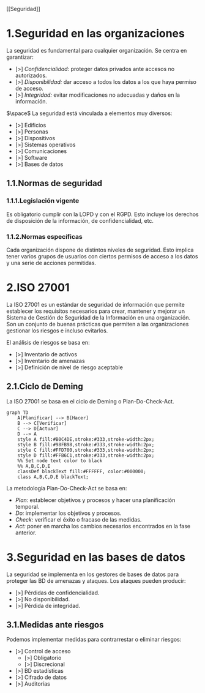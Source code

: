 [[Seguridad]]

# 1.Seguridad en las organizaciones
La seguridad es fundamental para cualquier organización. Se centra en garantizar:
+ [>] *Confidencialidad:* proteger datos privados ante accesos no autorizados.
+ [>] *Disponibilidad:* dar acceso a todos los datos a los que haya permiso de acceso.
+ [>] *Integridad:* evitar modificaciones no adecuadas y daños en la información.

$\space$
La seguridad está vinculada a elementos muy diversos:
+ [>] Edificios
+ [>] Personas
+ [>] Dispositivos
+ [>] Sistemas operativos
+ [>] Comunicaciones
+ [>] Software
+ [>] Bases de datos 

## 1.1.Normas de seguridad
### 1.1.1.Legislación vigente
Es obligatorio cumplir con la LOPD y con el RGPD. Esto incluye los derechos de disposición de la información, de confidencialidad, etc.

### 1.1.2.Normas específicas
Cada organización dispone de distintos niveles de seguridad. Esto implica tener varios grupos de usuarios con ciertos permisos de acceso a los datos y una serie de acciones permitidas.

# 2.ISO 27001
La ISO 27001 es un estándar de seguridad de información que permite establecer los requisitos necesarios para crear, mantener y mejorar un Sistema de Gestión de Seguridad de la Información en una organización. Son un conjunto de buenas prácticas que permiten a las organizaciones gestionar los riesgos e incluso evitarlos.

El análisis de riesgos se basa en:
+ [>] Inventario de activos
+ [>] Inventario de amenazas
+ [>] Definición de nivel de riesgo aceptable

## 2.1.Ciclo de Deming
La ISO 27001 se basa en el ciclo de Deming o Plan-Do-Check-Act.

```mermaid
graph TD
    A[Planificar] --> B[Hacer]
    B --> C[Verificar]
    C --> D[Actuar]
    D --> A
    style A fill:#B0C4DE,stroke:#333,stroke-width:2px;
    style B fill:#98FB98,stroke:#333,stroke-width:2px;
    style C fill:#FFD700,stroke:#333,stroke-width:2px;
    style D fill:#FFB6C1,stroke:#333,stroke-width:2px;
    %% Set node text color to black
    %% A,B,C,D,E
    classDef blackText fill:#FFFFFF, color:#000000;
    class A,B,C,D,E blackText;

```

La metodología Plan-Do-Check-Act se basa en:
+ *Plan:* establecer objetivos y procesos y hacer una planificación temporal.
+ *Do:* implementar los objetivos y procesos.
+ *Check:* verificar el éxito o fracaso de las medidas.
+ *Act:* poner en marcha los cambios necesarios encontrados en la fase anterior. 

# 3.Seguridad en las bases de datos
La seguridad se implementa en los gestores de bases de datos para proteger las BD de amenazas y ataques. Los ataques pueden producir:
+ [>] Pérdidas de confidencialidad.
+ [>] No disponibilidad.
+ [>] Pérdida de integridad.

## 3.1.Medidas ante riesgos
Podemos implementar medidas para contrarrestar o eliminar riesgos:
+ [>] Control de acceso
	+ [>] Obligatorio
	+ [>]  Discrecional
+ [>] BD estadísticas 
+ [>] Cifrado de datos
+ [>] Auditorías